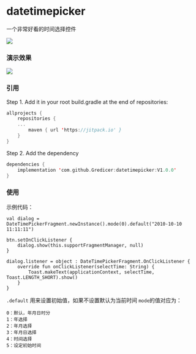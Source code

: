 # datetimepicker
一个非常好看的时间选择控件

[![](https://jitpack.io/v/Gredicer/datetimepicker.svg)](https://jitpack.io/#Gredicer/datetimepicker)

### 演示效果
![](demo.gif)

### 引用
Step 1. Add it in your root build.gradle at the end of repositories:
```kotlin
allprojects {
    repositories {
    ...
        maven { url 'https://jitpack.io' }
    }
}
```

Step 2. Add the dependency
```kotlin
dependencies {
    implementation 'com.github.Gredicer:datetimepicker:V1.0.0'
}
```

### 使用

示例代码：

```
val dialog = DateTimePickerFragment.newInstance().mode(0).default("2010-10-10 11:11:11")

btn.setOnClickListener {
    dialog.show(this.supportFragmentManager, null)
}

dialog.listener = object : DateTimePickerFragment.OnClickListener {
    override fun onClickListener(selectTime: String) {
        Toast.makeText(applicationContext, selectTime, Toast.LENGTH_SHORT).show()
    }
}
```

`.default` 用来设置初始值，如果不设置默认为当前时间
 `mode`的值对应为：

```
0：默认，年月日时分
1：年选择
2：年月选择
3：年月日选择
4：时间选择
5：设定初始时间
```


